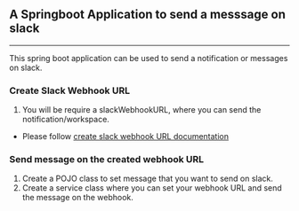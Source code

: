 ## A Springboot Application to send a messsage on slack
---

This spring boot application can be used to send a notification or messages on slack.

### Create Slack Webhook URL

1. You will be require a slackWebhookURL, where you can send the notification/workspace.

  - Please follow [create slack webhook URL documentation](https://api.slack.com/messaging/webhooks)
 
### Send message on the created webhook URL

1. Create a POJO class to set message that you want to send on slack.
2. Create a service class where you can set your webhook URL and send the message on the webhook.
